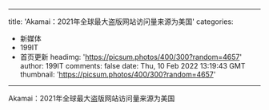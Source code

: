
---
title: 'Akamai：2021年全球最大盗版网站访问量来源为美国'
categories: 
 - 新媒体
 - 199IT
 - 首页更新
headimg: 'https://picsum.photos/400/300?random=4657'
author: 199IT
comments: false
date: Thu, 10 Feb 2022 13:19:43 GMT
thumbnail: 'https://picsum.photos/400/300?random=4657'
---

<div>   
Akamai：2021年全球最大盗版网站访问量来源为美国  
</div>
            